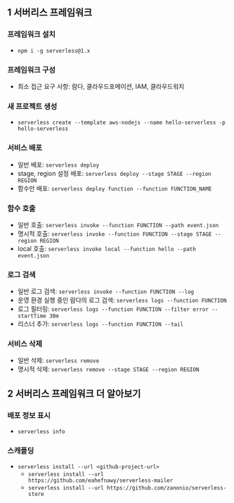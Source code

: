 ## 1 서버리스 프레임워크

### 프레임워크 설치
- `npm i -g serverless@1.x`

### 프레임워크 구성
- 최소 접근 요구 사항: 람다, 클라우드포메이션, IAM, 클라우드워치

### 새 프로젝트 생성
- `serverless create --template aws-nodejs --name hello-serverless -p hello-serverless`

### 서비스 배포
- 일반 배포: `serverless deploy`
- stage, region 설정 배포: `serverless deploy --stage STAGE --region REGION`
- 함수만 배포: `serverless deploy function --function FUNCTION_NAME`

### 함수 호출
- 일반 호출: `serverless invoke --function FUNCTION --path event.json`
- 명시적 호출: `serverless invoke --function FUNCTION --stage STAGE --region REGION`
- local 호출: `serverless invoke local --function hello --path event.json`

### 로그 검색
- 일반 로그 검색: `serverless invoke --function FUNCTION --log`
- 운영 환경 실행 중인 람다의 로그 검색: `serverless logs --function FUNCTION`
- 로그 필터링: `serverless logs --function FUNCTION --filter error --startTime 30m`
- 리스너 추가: `serverless logs --function FUNCTION --tail`

### 서비스 삭제
- 일반 삭제: `serverless remove`
- 명시적 삭제: `serverless remove --stage STAGE --region REGION`


## 2 서버리스 프레임워크 더 알아보기

### 배포 정보 표시
- `serverless info`

### 스캐폴딩
- `serverless install --url <github-project-url>`
  - `serverless install --url https://github.com/eahefnawy/serverless-mailer`
  - `serverless install --url https://github.com/zanonio/serverless-store`
